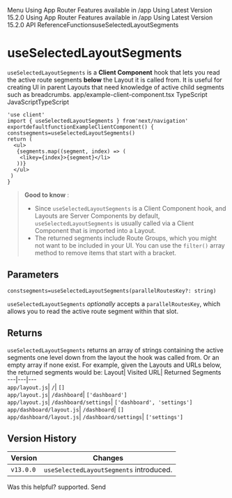 Menu
Using App Router
Features available in /app
Using Latest Version
15.2.0
Using App Router
Features available in /app
Using Latest Version
15.2.0
API ReferenceFunctionsuseSelectedLayoutSegments
# useSelectedLayoutSegments
`useSelectedLayoutSegments` is a **Client Component** hook that lets you read the active route segments **below** the Layout it is called from.
It is useful for creating UI in parent Layouts that need knowledge of active child segments such as breadcrumbs.
app/example-client-component.tsx
TypeScript
JavaScriptTypeScript
```
'use client'
import { useSelectedLayoutSegments } from'next/navigation'
exportdefaultfunctionExampleClientComponent() {
constsegments=useSelectedLayoutSegments()
return (
  <ul>
   {segments.map((segment, index) => (
    <likey={index}>{segment}</li>
   ))}
  </ul>
 )
}
```

> **Good to know** :
>   * Since `useSelectedLayoutSegments` is a Client Component hook, and Layouts are Server Components by default, `useSelectedLayoutSegments` is usually called via a Client Component that is imported into a Layout.
>   * The returned segments include Route Groups, which you might not want to be included in your UI. You can use the `filter()` array method to remove items that start with a bracket.
> 

## Parameters
```
constsegments=useSelectedLayoutSegments(parallelRoutesKey?: string)
```

`useSelectedLayoutSegments` _optionally_ accepts a `parallelRoutesKey`, which allows you to read the active route segment within that slot.
## Returns
`useSelectedLayoutSegments` returns an array of strings containing the active segments one level down from the layout the hook was called from. Or an empty array if none exist.
For example, given the Layouts and URLs below, the returned segments would be:
Layout| Visited URL| Returned Segments  
---|---|---  
`app/layout.js`| `/`| `[]`  
`app/layout.js`| `/dashboard`| `['dashboard']`  
`app/layout.js`| `/dashboard/settings`| `['dashboard', 'settings']`  
`app/dashboard/layout.js`| `/dashboard`| `[]`  
`app/dashboard/layout.js`| `/dashboard/settings`| `['settings']`  
## Version History
Version| Changes  
---|---  
`v13.0.0`| `useSelectedLayoutSegments` introduced.  
Was this helpful?
supported.
Send
